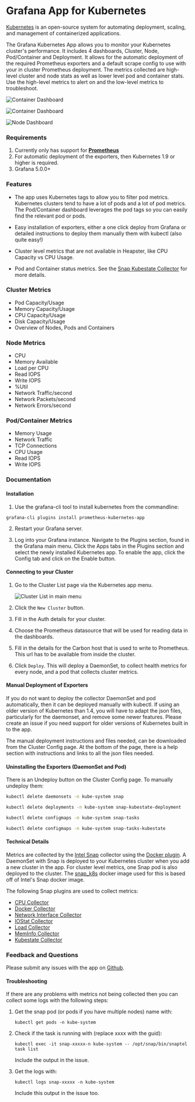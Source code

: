 # Grafana App for Kubernetes

[Kubernetes](http://kubernetes.io/) is an open-source system for automating deployment, scaling, and management of containerized applications.

The Grafana Kubernetes App allows you to monitor your Kubernetes cluster's performance. It includes 4 dashboards, Cluster, Node, Pod/Container and Deployment. It allows for the automatic deployment of the required Prometheus exporters and a default scrape config to use with your in cluster Prometheus deployment. The metrics collected are high-level cluster and node stats as well as lower level pod and container stats. Use the high-level metrics to alert on and the low-level metrics to troubleshoot.

![Container Dashboard](https://raw.githubusercontent.com/raintank/kubernetes-app/master/src/img/cluster-dashboard-screenshot.png)

![Container Dashboard](https://raw.githubusercontent.com/raintank/kubernetes-app/master/src/img/container-dashboard-screenshot.png)

![Node Dashboard](https://raw.githubusercontent.com/raintank/kubernetes-app/master/src/img/node-dashboard-screenshot.png)

### Requirements

1. Currently only has support for [**Prometheus**](https://prometheus.io/docs/prometheus/latest/querying/basics/)
2. For automatic deployment of the exporters, then Kubernetes 1.9 or higher is required.
3. Grafana 5.0.0+

### Features

- The app uses Kubernetes tags to allow you to filter pod metrics. Kubernetes clusters tend to have a lot of pods and a lot of pod metrics. The Pod/Container dashboard leverages the pod tags so you can easily find the relevant pod or pods.

- Easy installation of exporters, either a one click deploy from Grafana or detailed instructions to deploy them manually them with kubectl (also quite easy!)

- Cluster level metrics that are not available in Heapster, like CPU Capacity vs CPU Usage.

- Pod and Container status metrics. See the [Snap Kubestate Collector](https://github.com/raintank/snap-plugin-collector-kubestate) for more details.

### Cluster Metrics

- Pod Capacity/Usage
- Memory Capacity/Usage
- CPU Capacity/Usage
- Disk Capacity/Usage
- Overview of Nodes, Pods and Containers

### Node Metrics

- CPU
- Memory Available
- Load per CPU
- Read IOPS
- Write IOPS
- %Util
- Network Traffic/second
- Network Packets/second
- Network Errors/second

### Pod/Container Metrics

- Memory Usage
- Network Traffic
- TCP Connections
- CPU Usage
- Read IOPS
- Write IOPS

### Documentation

#### Installation

1. Use the grafana-cli tool to install kubernetes from the commandline:

```
grafana-cli plugins install prometheus-kubernetes-app
```

2. Restart your Grafana server.

3. Log into your Grafana instance. Navigate to the Plugins section, found in the Grafana main menu. Click the Apps tabs in the Plugins section and select the newly installed Kubernetes app. To enable the app, click the Config tab and click on the Enable button.

#### Connecting to your Cluster

1. Go to the Cluster List page via the Kubernetes app menu.

   ![Cluster List in main menu](https://raw.githubusercontent.com/raintank/kubernetes-app/master/src/img/app-menu-screenshot.png)

2. Click the `New Cluster` button.

3. Fill in the Auth details for your cluster.

4. Choose the Prometheus datasource that will be used for reading data in the dashboards.

5. Fill in the details for the Carbon host that is used to write to Prometheus. This url has to be available from inside the cluster.

6. Click `Deploy`. This will deploy a DaemonSet, to collect health metrics for every node, and a pod that collects cluster metrics.

#### Manual Deployment of Exporters

If you do not want to deploy the collector DaemonSet and pod automatically, then it can be deployed manually with kubectl. If using an older version of Kubernetes than 1.4, you will have to adapt the json files, particularly for the daemonset, and remove some newer features. Please create an issue if you need support for older versions of Kubernetes built in to the app.

The manual deployment instructions and files needed, can be downloaded from the Cluster Config page. At the bottom of the page, there is a help section with instructions and links to all the json files needed.

#### Uninstalling the Exporters (DaemonSet and Pod)

There is an Undeploy button on the Cluster Config page. To manually undeploy them:

```bash
kubectl delete daemonsets -n kube-system snap

kubectl delete deployments -n kube-system snap-kubestate-deployment

kubectl delete configmaps -n kube-system snap-tasks

kubectl delete configmaps -n kube-system snap-tasks-kubestate
```

#### Technical Details

Metrics are collected by the [Intel Snap](http://snap-telemetry.io/) collector using the [Docker plugin](https://github.com/intelsdi-x/snap-plugin-collector-docker/blob/master/METRICS.md).  A DaemonSet with Snap is deployed to your Kubernetes cluster when you add a new cluster in the app. For cluster level metrics, one Snap pod is also deployed to the cluster. The [snap_k8s](https://github.com/raintank/snap_k8s) docker image used for this is based off of Intel's Snap docker image.

The following Snap plugins are used to collect metrics:

- [CPU Collector](https://github.com/intelsdi-x/snap-plugin-collector-cpu/blob/master/METRICS.md)
- [Docker Collector](https://github.com/intelsdi-x/snap-plugin-collector-docker/blob/master/METRICS.md)
- [Network Interface Collector](https://github.com/intelsdi-x/snap-plugin-collector-interface/blob/master/METRICS.md)
- [IOStat Collector](https://github.com/intelsdi-x/snap-plugin-collector-iostat)
- [Load Collector](https://github.com/intelsdi-x/snap-plugin-collector-load#collected-metrics)
- [MemInfo Collector](https://github.com/intelsdi-x/snap-plugin-collector-meminfo/blob/master/METRICS.md)
- [Kubestate Collector](https://github.com/raintank/snap-plugin-collector-kubestate)

### Feedback and Questions

Please submit any issues with the app on [Github](https://github.com/raintank/kubernetes-app/issues).

#### Troubleshooting

If there are any problems with metrics not being collected then you can collect some logs with the following steps:

1. Get the snap pod (or pods if you have multiple nodes) name with:

    `kubectl get pods -n kube-system`

2. Check if the task is running with (replace xxxx with the guid):

    `kubectl exec -it snap-xxxxx-n kube-system -- /opt/snap/bin/snaptel task list`

    Include the output in the issue.

3. Get the logs with:

    `kubectl logs snap-xxxxx -n kube-system`

    Include this output in the issue too.

